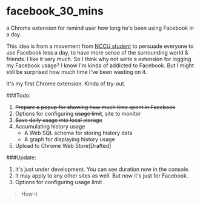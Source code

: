 facebook_30_mins
================

a Chrome extension for remind user how long he's been using Facebook in a day. 

This idea is from a movement from [NCCU student](http://mag.udn.com/mag/edu/storypage.jsp?f_ART_ID=512815) to persuade everyone to use Facebook less a day, to have more sense of the surrounding world & friends. I like it very  much. So I think why not write a extension for logging my Facebook usage? I know I'm kinda of addicted to Facebook. But I might still be surprised how much time I've been wasting on it.

It's my first Chrome extension. Kinda of try-out.

###Todo:
1. ~~Prepare a popup for showing how much time spent in Facebook~~
2. Options for configuring ~~usage limit~~, site to monitor
3. ~~Save daily usage into local storage~~
4. Accumulating history usage
	- A Web SQL schema for storing history data
	- A graph for displaying history usage
5. Upload to Chrome Web Store[Drafted]

###Update:
1. It's just under development. You can see duration now in the console.
2. It may apply to any other sites as well. But now it's just for Facebook.
3. Options for configuring usage limit

> How it